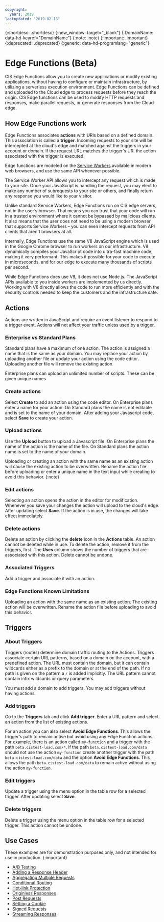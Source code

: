 ```yaml
---
copyright:
  years: 2019
lastupdated: "2019-02-18"
---
```


{:shortdesc: .shortdesc}
{:new_window: target="_blank"}
{:DomainName: data-hd-keyref="DomainName"}
{:note: .note}
{:important: .important}
{:deprecated: .deprecated}
{:generic: data-hd-programlang="generic"}

# Edge Functions (Beta)
CIS Edge Functions allow you to create new applications or modify existing applications, without having to configure or maintain infrastructure, by utilizing a serverless execution environment. Edge Functions can be defined and uploaded to the Cloud edge to process requests before they reach the origin. CIS Edge functions can be used to modify HTTP requests and responses, make parallel requests, or generate responses from the Cloud edge.

## How Edge Functions work
Edge Functions associates **actions** with URIs based on a defined domain. This association is called a **trigger**. Incoming requests to your site will be intercepted at the cloud's edge and matched against the triggers in your account or domain. If the request URL matches the trigger's URI the action associated with the trigger is executed. 

Edge functions are modeled on the [Service Workers](https://developer.mozilla.org/en-US/docs/Web/API/Service_Worker_API) available in modern web browsers, and use the same API whenever possible.

The Service Worker API allows you to intercept any request which is made to your site. Once your JavaScript is handling the request, you may elect to make any number of subrequests to your site or others, and finally return any response you would like to your visitor.

Unlike standard Service Workers, Edge Functions run on CIS edge servers, not in the user’s browser. That means you can trust that your code will run in a trusted environment where it cannot be bypassed by malicious clients. It also means that the user does not need to be using a modern browser that supports Service Workers – you can even intercept requests from API clients that aren't browsers at all.

Internally, Edge Functions use the same V8 JavaScript engine which is used in the Google Chrome browser to run workers on our infrastructure. V8 dynamically compiles your JavaScript code into ultra-fast machine code, making it very performant. This makes it possible for your code to execute in microseconds, and for our edge to execute many thousands of scripts per second.

While Edge Functions does use V8, it does not use Node.js. The JavaScript APIs available to you inside workers are implemented by us directly. Working with V8 directly allows the code to run more efficiently and with the security controls needed to keep the customers and the infrastructure safe.


## Actions
Actions are written in JavaScript and require an event listener to respond to a trigger event. Actions will not affect your traffic unless used by a trigger. 

### Enterprise vs Standard Plans
Standard plans have a maximum of one action. The action is assigned a name that is the same as your domain. You may replace your action by uploading another file or update your action using the code editor. Uploading another file will remove the existing action.

Enterprise plans can upload an unlimited number of scripts. These can be given unique names.

### Create actions
Select **Create** to add an action using the code editor. On Enterprise plans enter a name for your action. On Standard plans the name is not editable and is set to the name of your domain. After adding your Javascript code, select **Save** to create your action. 

### Upload actions
Use the **Upload** button to upload a Javascript file. On Enterprise plans the name of the action is the name of the file. On Standard plans the action name is set to the name of your domain.

Uploading or creating an action with the same name as an existing action will cause the existing action to be overwritten. Rename the action file before uploading or enter a unique name in the text input while creating to avoid this behavior.
{:note}

### Edit actions
Selecting an action opens the action in the editor for modification. Whenever you save your changes the action will upload to the cloud's edge. After updating select **Save**. If the action is in use, the changes will take effect immediately. 

### Delete actions
Delete an action by clicking the **delete** icon in the **Actions** table. An action cannot be deleted while in use. To delete the action, remove it from the triggers, first. The **Uses** column shows the number of triggers that are associated with this action. Delete cannot be undone.


### Associated Triggers
Add a trigger and associate it with an action.

### Edge Functions Known Limitations
Uploading an action with the same name as an existing action. The existing action will be overwritten. Rename the action file before uploading to avoid this behavior.


## Triggers
### About Triggers
Triggers (routes) determine domain traffic routing to the Actions. Triggers associate certain URL patterns, based on a domain on the account, with a predefined action. The URL must contain the domain, but it can contain wildcards either as a prefix to the domain or at the end of the path. If no path is given on the pattern a `/` is added implicitly. The URL pattern cannot contain infix wildcards or query parameters. 

You must add a domain to add triggers. You may add triggers without having actions.

### Add triggers
Go to the **Triggers** tab and click **Add trigger**. Enter a URL pattern and select an action from the list of existing actions. 

For an action you can also select **Avoid Edge Functions**. This allows the trigger's path to remain active but avoid using any Edge Function actions. For example, there is an action called `my-function` and a trigger with the path `beta.cistest-load.com/*`. If the path `beta.cistest-load.com/data` should not use the action `my-function` create another trigger with the path `beta.cistest-load.com/data` and the option **Avoid Edge Functions**. This allows the path `beta.cistest-load.com/data` to remain active without using the action `my-function`.

### Edit triggers
Update a trigger using the menu option in the table row for a selected trigger. After updating select **Save**.

### Delete triggers
Delete a trigger using the menu option in the table row for a selected trigger. This action cannot be undone.


## Use Cases
These examples are for demonstration purposes only, and not intended for use in production. 
{:important}
* [A/B Testing](/docs/infrastructure/cis?topic=cis-edge-functions-use-cases-beta-#ab-testing)
* [Adding a Response Header](/docs/infrastructure/cis?topic=cis-edge-functions-use-cases-beta-#add-response-header)
* [Aggregating Multiple Requests](/docs/infrastructure/cis?topic=cis-edge-functions-use-cases-beta-#aggregate-multiple-requests)
* [Conditional Routing](/docs/infrastructure/cis?topic=cis-edge-functions-use-cases-beta-#conditional-routing)
* [Hot-link Protection](/docs/infrastructure/cis?topic=cis-edge-functions-use-cases-beta-#hot-link-protection)
* [Originless Responses](/docs/infrastructure/cis?topic=cis-edge-functions-use-cases-beta-#originless-responses)
* [Post Requests](/docs/infrastructure/cis?topic=cis-edge-functions-use-cases-beta-#post-requests)
* [Setting a Cookie](/docs/infrastructure/cis?topic=cis-edge-functions-use-cases-beta-#setting-cookies)
* [Signed Requests](/docs/infrastructure/cis?topic=cis-edge-functions-use-cases-beta-#signed-requests)
* [Streaming Responses](/docs/infrastructure/cis?topic=cis-edge-functions-use-cases-beta-#streaming-responses)
